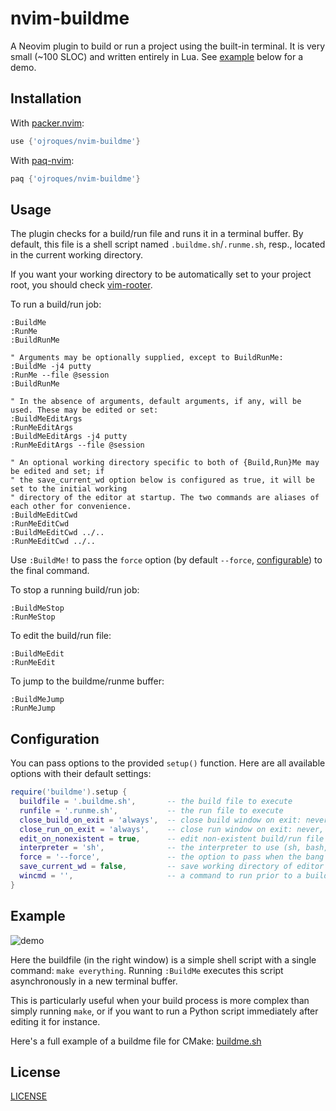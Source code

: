 # nvim-buildme

A Neovim plugin to build or run a project using the built-in terminal. It is
very small (~100 SLOC) and written entirely in Lua. See [example](#example)
below for a demo.

## Installation
With [packer.nvim](https://github.com/wbthomason/packer.nvim):
```lua
use {'ojroques/nvim-buildme'}
```

With [paq-nvim](https://github.com/savq/paq-nvim):
```lua
paq {'ojroques/nvim-buildme'}
```

## Usage
The plugin checks for a build/run file and runs it in a terminal buffer. By default,
this file is a shell script named `.buildme.sh`/`.runme.sh`, resp., located in the current
working directory.

If you want your working directory to be automatically set to your project root,
you should check [vim-rooter](https://github.com/airblade/vim-rooter).

To run a build/run job:
```vim
:BuildMe
:RunMe
:BuildRunMe

" Arguments may be optionally supplied, except to BuildRunMe:
:BuildMe -j4 putty
:RunMe --file @session
:BuildRunMe

" In the absence of arguments, default arguments, if any, will be used. These may be edited or set:
:BuildMeEditArgs
:RunMeEditArgs
:BuildMeEditArgs -j4 putty
:RunMeEditArgs --file @session

" An optional working directory specific to both of {Build,Run}Me may be edited and set; if
" the save_current_wd option below is configured as true, it will be set to the initial working
" directory of the editor at startup. The two commands are aliases of each other for convenience.
:BuildMeEditCwd
:RunMeEditCwd
:BuildMeEditCwd ../..
:RunMeEditCwd ../..
```
Use `:BuildMe!` to pass the `force` option (by default `--force`,
[configurable](#configuration)) to the final command.

To stop a running build/run job:
```vim
:BuildMeStop
:RunMeStop
```

To edit the build/run file:
```vim
:BuildMeEdit
:RunMeEdit
```

To jump to the buildme/runme buffer:
```vim
:BuildMeJump
:RunMeJump
```

## Configuration
You can pass options to the provided `setup()` function. Here are all available
options with their default settings:
```lua
require('buildme').setup {
  buildfile = '.buildme.sh',       -- the build file to execute
  runfile = '.runme.sh',           -- the run file to execute
  close_build_on_exit = 'always',  -- close build window on exit: never, on_error, on_success, always
  close_run_on_exit = 'always',    -- close run window on exit: never, on_error, on_success, always
  edit_on_nonexistent = true,      -- edit non-existent build/run file on build/run
  interpreter = 'sh',              -- the interpreter to use (sh, bash, python, ...)
  force = '--force',               -- the option to pass when the bang is used
  save_current_wd = false,         -- save working directory of editor at startup; used to look for {build,run}file
  wincmd = '',                     -- a command to run prior to a build job (split, vsplit, ...)
}
```

## Example
![demo](https://user-images.githubusercontent.com/23409060/188605771-4d90a9af-a11b-4e85-8cc5-325c2dbbfac6.gif)

Here the buildfile (in the right window) is a simple shell script with a single
command: `make everything`. Running `:BuildMe` executes this script
asynchronously in a new terminal buffer.

This is particularly useful when your build process is more complex than simply
running `make`, or if you want to run a Python script immediately after editing
it for instance.

Here's a full example of a buildme file for CMake:
[buildme.sh](https://gist.github.com/ojroques/9824c85cfd1eabafb3c0be5530c35b5a)

## License
[LICENSE](./LICENSE)
